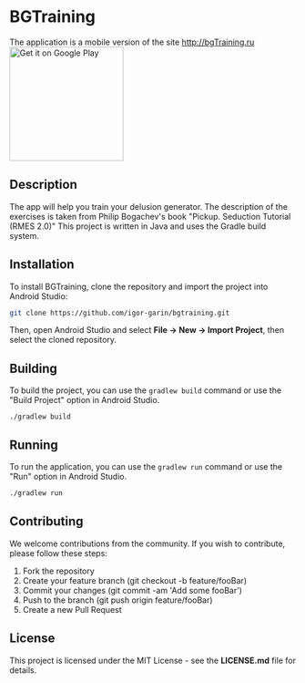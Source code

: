 # BGTraining
The application is a mobile version of the site http://bgTraining.ru
<br>
<a href='https://play.google.com/store/apps/details?id=ru.igarin.bgtraining&utm_source=github&utm_campaign=github&pcampaignid=MKT-Other-global-all-co-prtnr-py-PartBadge-Mar2515-1'><img style="width: 200px;" alt='Get it on Google Play' src='https://play.google.com/intl/en_us/badges/images/generic/en_badge_web_generic.png'/></a>

## Description
The app will help you train your delusion generator. The description of the exercises is taken from Philip Bogachev's book "Pickup. Seduction Tutorial (RMES 2.0)"
This project is written in Java and uses the Gradle build system.

## Installation
To install BGTraining, clone the repository and import the project into Android Studio:

```bash
git clone https://github.com/igor-garin/bgtraining.git
```
Then, open Android Studio and select **File -> New -> Import Project**, then select the cloned repository.

## Building
To build the project, you can use the `gradlew build` command or use the "Build Project" option in Android Studio.

```bach
./gradlew build
```
## Running
To run the application, you can use the `gradlew run` command or use the "Run" option in Android Studio.

```bash
./gradlew run
```

## Contributing
We welcome contributions from the community. If you wish to contribute, please follow these steps:

1. Fork the repository
2. Create your feature branch (git checkout -b feature/fooBar)
3. Commit your changes (git commit -am 'Add some fooBar')
4. Push to the branch (git push origin feature/fooBar)
5. Create a new Pull Request

## License
This project is licensed under the MIT License - see the **LICENSE.md** file for details.
